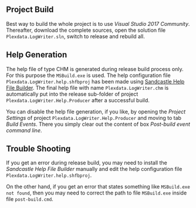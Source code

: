 
## Project Build

Best way to build the whole project is to use _Visual Studio 2017 Community_. Thereafter, 
download the complete sources, open the solution file `Plexdata.LogWriter.sln`, switch to 
release and rebuild all.

## Help Generation

The help file of type CHM is generated during release build process only. For this purpose 
the `MSBuild.exe` is used. The help configuration file `Plexdata.LogWriter.help.shfbproj` 
has been made using [Sandcastle Help File Builder](https://ewsoftware.github.io/SHFB/html/bd1ddb51-1c4f-434f-bb1a-ce2135d3a909.htm). 
The final help file with name `Plexdata.LogWriter.chm` is automatically put into the release 
sub-folder of project `Plexdata.LogWriter.Help.Producer` after a successful build.

You can disable the help file generation, if you like, by opening the _Project Settings_ 
of project `Plexdata.LogWriter.Help.Producer` and moving to tab _Build Events_. There you 
simply clear out the content of box _Post-build event command line_.

## Trouble Shooting

If you get an error during release build, you may need to install the _Sandcastle Help File 
Builder_ manually and edit the help configuration file `Plexdata.LogWriter.help.shfbproj`.

On the other hand, if you get an error that states something like `MSBuild.exe not found`, 
then you may need to correct the path to file `MSBuild.exe` inside file `post-build.cmd`.
